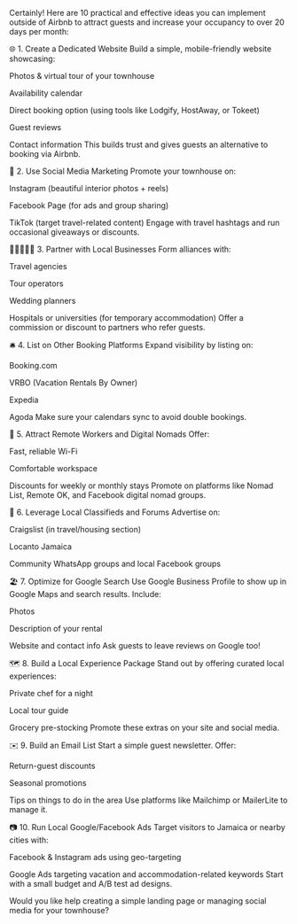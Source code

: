 

Certainly! Here are 10 practical and effective ideas you can implement outside of Airbnb to attract guests and increase your occupancy to over 20 days per month:

🌐 1. Create a Dedicated Website
Build a simple, mobile-friendly website showcasing:

Photos & virtual tour of your townhouse

Availability calendar

Direct booking option (using tools like Lodgify, HostAway, or Tokeet)

Guest reviews

Contact information
This builds trust and gives guests an alternative to booking via Airbnb.

📱 2. Use Social Media Marketing
Promote your townhouse on:

Instagram (beautiful interior photos + reels)

Facebook Page (for ads and group sharing)

TikTok (target travel-related content)
Engage with travel hashtags and run occasional giveaways or discounts.

🧑🏽‍🤝‍🧑🏽 3. Partner with Local Businesses
Form alliances with:

Travel agencies

Tour operators

Wedding planners

Hospitals or universities (for temporary accommodation)
Offer a commission or discount to partners who refer guests.

🛎️ 4. List on Other Booking Platforms
Expand visibility by listing on:

Booking.com

VRBO (Vacation Rentals By Owner)

Expedia

Agoda
Make sure your calendars sync to avoid double bookings.

🧳 5. Attract Remote Workers and Digital Nomads
Offer:

Fast, reliable Wi-Fi

Comfortable workspace

Discounts for weekly or monthly stays
Promote on platforms like Nomad List, Remote OK, and Facebook digital nomad groups.

📰 6. Leverage Local Classifieds and Forums
Advertise on:

Craigslist (in travel/housing section)

Locanto Jamaica

Community WhatsApp groups and local Facebook groups

🏖️ 7. Optimize for Google Search
Use Google Business Profile to show up in Google Maps and search results. Include:

Photos

Description of your rental

Website and contact info
Ask guests to leave reviews on Google too!

🗺️ 8. Build a Local Experience Package
Stand out by offering curated local experiences:

Private chef for a night

Local tour guide

Grocery pre-stocking
Promote these extras on your site and social media.

✉️ 9. Build an Email List
Start a simple guest newsletter. Offer:

Return-guest discounts

Seasonal promotions

Tips on things to do in the area
Use platforms like Mailchimp or MailerLite to manage it.

📷 10. Run Local Google/Facebook Ads
Target visitors to Jamaica or nearby cities with:

Facebook & Instagram ads using geo-targeting

Google Ads targeting vacation and accommodation-related keywords
Start with a small budget and A/B test ad designs.

Would you like help creating a simple landing page or managing social media for your townhouse?
